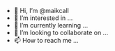 - 👋 Hi, I’m @maikcall
- 👀 I’m interested in ...
- 🌱 I’m currently learning ...
- 💞️ I’m looking to collaborate on ...
- 📫 How to reach me ...

<!---
maikcall/maikcall is a ✨ special ✨ repository because its `README.md` (this file) appears on your GitHub profile.
You can click the Preview link to take a look at your changes.
--->
